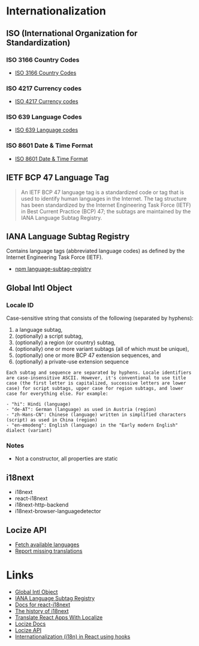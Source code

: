 # Internationalization

## ISO (International Organization for Standardization)

### ISO 3166 Country Codes

- [ISO 3166 Country Codes](https://www.iso.org/iso-3166-country-codes.html)

### ISO 4217 Currency codes

- [ISO 4217 Currency codes](https://www.iso.org/iso-4217-currency-codes.html)

### ISO 639 Language Codes

- [ISO 639 Language codes](https://www.iso.org/iso-639-language-codes.html)

### ISO 8601 Date & Time Format

- [ISO 8601 Date & Time Format](https://www.iso.org/iso-8601-date-and-time-format.html)

## IETF BCP 47 Language Tag
> An IETF BCP 47 language tag is a 
> standardized code or tag that is 
> used to identify human languages in 
> the Internet. The tag structure has 
> been standardized by the Internet 
> Engineering Task Force (IETF) in 
> Best Current Practice (BCP) 47; the 
> subtags are maintained by the IANA 
> Language Subtag Registry.

## IANA Language Subtag Registry
Contains language tags (abbreviated language codes) as defined by the Internet Engineering Task Force (IETF).
- [npm language-subtag-registry](https://www.npmjs.com/package/language-subtag-registry)

## Global Intl Object

### Locale ID
Case-sensitive string that consists of the following (separated by hyphens):

1. a language subtag,
2. (optionally) a script subtag,
3. (optionally) a region (or country) subtag,
4. (optionally) one or more variant subtags (all of which must be unique),
5. (optionally) one or more BCP 47 extension sequences, and
6. (optionally) a private-use extension sequence

```
Each subtag and sequence are separated by hyphens. Locale identifiers are case-insensitive ASCII. However, it's conventional to use title case (the first letter is capitalized, successive letters are lower case) for script subtags, upper case for region subtags, and lower case for everything else. For example:

- "hi": Hindi (language)
- "de-AT": German (language) as used in Austria (region)
- "zh-Hans-CN": Chinese (language) written in simplified characters (script) as used in China (region)
- "en-emodeng": English (language) in the "Early modern English" dialect (variant)
```

### Notes
- Not a constructor, all properties are static

## i18next

- i18next
- react-i18next
- i18next-http-backend
- i18next-browser-languagedetector

## Locize API
- [Fetch available languages](https://docs.locize.com/integration/api#fetch-the-available-languages)
- [Report missing translations](https://docs.locize.com/integration/api#missing-translations)

# Links
- [Global Intl Object](https://developer.mozilla.org/en-US/docs/Web/JavaScript/Reference/Global_Objects/Intl)
- [IANA Language Subtag Registry](https://www.iana.org/assignments/language-subtag-registry/language-subtag-registry)
- [Docs for react-i18next](https://react.i18next.com/)
- [The history of i18next](https://www.i18next.com/misc/the-history-of-i18next)
- [Translate React Apps With Localize](https://help.localizejs.com/docs/react?utm_term=react%20internationalization&utm_campaign=IntegrationsCompetitors&utm_source=adwords&utm_medium=ppc&hsa_acc=6638313475&hsa_cam=19324393370&hsa_grp=144047416265&hsa_ad=642064858998&hsa_src=g&hsa_tgt=kwd-340526291674&hsa_kw=react%20internationalization&hsa_mt=p&hsa_net=adwords&hsa_ver=3&gad=1&gclid=Cj0KCQjwnMWkBhDLARIsAHBOftq1mQeu5B3s1caELg5qd2IXSNqHbm7F0Cec3H5kjZ4XTvmA1Nc4p10aAuUZEALw_wcB)
- [Locize Docs](https://docs.locize.com/)
- [Locize API](https://docs.locize.com/integration/api)
- [Internationalization (i18n) in React using hooks](https://levelup.gitconnected.com/internationalization-i18n-in-react-using-hooks-62e1262c2c51)
